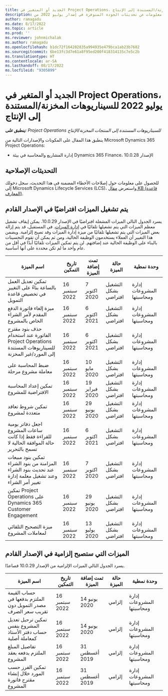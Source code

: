 ```yaml
---
title: الجديد أو المتغير في Project Operations، يوليو 2022 للسيناريوهات المخزنة/المستندة إلى الإنتاج
description: يوفر هذا المقال معلومات عن تحديثات الجودة المتوفرة في إصدار يوليو 2022 من Microsoft Dynamics 365 Project Operations للسيناريوهات المستندة إلى الموارد/غير المخزنة.
author: ramagadu
ms.date: 8/17/2022
ms.topic: article
ms.prod: ''
ms.reviewer: johnmichalak
ms.author: ramagadu
ms.openlocfilehash: b1dc72f164202835a994935e479bca1ab23b7682
ms.sourcegitcommit: 6be13fc3d7e61a8f95ed200f418314135c7e5c2b
ms.translationtype: HT
ms.contentlocale: ar-SA
ms.lasthandoff: 08/17/2022
ms.locfileid: "9305899"
---
```

# <a name="whats-new-or-changed-in-project-operations-july-2022-for-stockedproduction-based-scenarios"></a>الجديد أو المتغير في Project Operations، يوليو 2022 للسيناريوهات المخزنة/المستندة إلى الإنتاج

_**ينطبق على:** Project Operations للسيناريوهات المستندة إلى المنتجات المخزنة/الإنتاج_

ينطبق هذا المقال على المكونات والإصدارات التالية من Microsoft Dynamics 365 Project Operations:

- إدارة المشاريع والمحاسبة في بيئة Dynamics 365 Finance، الإصدار 10.0.28

## <a name="quality-updates"></a>التحديثات الإصلاحية

للحصول على معلومات حول إصلاحات الأخطاء المضمنة في هذا التحديث، سجل دخولك إلى Microsoft Dynamics Lifecycle Services (LCS)، واستعرض [مقال KB (قاعدة المعارف)](https://fix.lcs.dynamics.com/Issue/Details?bugId=694438).

## <a name="features-turned-on-by-default-in-upcoming-release"></a>يتم تشغيل الميزات افتراضيًا في الإصدار القادم

يسرد الجدول التالي الميزات المشغلة افتراضيًا في الإصدار 10.0.29. يمكن إيقاف تشغيل معظم الميزات التي يتم تشغيلها تلقائيًا في [إدارة الميزات](/dynamics365/fin-ops-core/fin-ops/get-started/feature-management/feature-management-overview). في المستقبل، قد يتم إزالة بعض الميزات التي يتم تشغيلها تلقائيًا من ميزة إدارة الميزات وقد تصبح إلزامية. ويضمن هذا التغيير أن العملاء يستخدمون الوظيفة الحالية، ومن ثم يمكن أن تقوم التحسينات بالبناء على الوظيفة الحالية عند إضافتهم. لن يتم تمكين الميزات تلقائيًا أبدًا في أقل من عام واحد ما لم تكن محددة على أنها أساسية.

| اسم الميزة | تاريخ التمكين | ‬‏‫تمت إضافة الميزة‬‏‫ | حالة الميزة | وحدة نمطية |
| --- | --- | --- |--- |--- |
| تمكين تعديل العمل بالساعة بناءً على التغيير في تخصيص قاعدة التمويل | 16 سبتمبر 2022 | 7 اكتوبر 2020 | التشغيل بشكل افتراضي | إدارة المشروعات ومحاسبتها |
| ميزة إلغاء فاتورة الدفع المقدم لأمر الشراء الخاص بالمشروع | 16 سبتمبر 2022 | 6 اكتوبر 2021 | التشغيل بشكل افتراضي | إدارة المشروعات ومحاسبتها |
| حذف بنود مقترح الفاتورة عند استخدام Project Operations للسيناريوهات المستندة إلى المورد/غير المخزنة | 16 سبتمبر 2022 | 6 اكتوبر 2021 | التشغيل بشكل افتراضي | إدارة المشروعات ومحاسبتها |
| ضبط المحاسبة على معاملة مشروع مرحلة | 16 سبتمبر 2022 | 10 مايو 2020 | التشغيل بشكل افتراضي | إدارة المشروعات ومحاسبتها |
| تمكين إعداد المحاسبة الافتراضية للمشروع | 16 سبتمبر 2022 | 19 فبراير 2020 | التشغيل بشكل افتراضي | إدارة المشروعات ومحاسبتها |
| تمكين شروط تعاقد متعددة لمشروع | 16 سبتمبر 2022 | 29 يونيو 2020 | التشغيل بشكل افتراضي | إدارة المشروعات ومحاسبتها |
| اجعل دفاتر يومية ساعات المشروع للقراءة فقط إذا كانت حالة الموافقة الحالية لا تسمح بالتحرير | 16 سبتمبر 2022 | 6 اكتوبر 2021 | التشغيل بشكل افتراضي | إدارة المشروعات ومحاسبتها |
| تمكين بنود مبيعات المزامنة من بنود الشراء عند تحديث بنود الشراء وعند تشغيل معلمة إدارة تغيير أمر الشراء | 16 سبتمبر 2022 | 7 اكتوبر 2020 | التشغيل بشكل افتراضي | إدارة المشروعات ومحاسبتها |
| تمكين Project Operations على Dynamics 365 Customer Engagement | 16 سبتمبر 2022 | 29 يونيو 2020 | التشغيل بشكل افتراضي | إدارة المشروعات ومحاسبتها |
| ميزة التصحيح التلقائي لمعاملات المشروع | 16 سبتمبر 2022 | 13 يوليو 2020 | التشغيل بشكل افتراضي | إدارة المشروعات ومحاسبتها |

## <a name="features-that-become-mandatory-in-the-upcoming-release"></a>الميزات التي ستصبح إلزامية في الإصدار القادم

يسرد الجدول التالي الميزات الإلزامية من الإصدار 10.0.29 فصاعدًا.

| اسم الميزة | تاريخ التمكين | ‬‏‫تمت إضافة الميزة‬‏‫ | حالة الميزة | وحدة نمطية |
| --- | --- | --- | --- | --- |
| حساب القيمة الملتزم بدفعها في مصدر التمويل دون تقريب سعر الصرف | 16 سبتمبر 2022 | 14 يونيو 2020 | إلزامي | إدارة المشروعات ومحاسبتها |
| تمكين ترحيل تعديل المشروع بنفس حساب دفتر الأستاذ كمعاملة أصلية | 16 سبتمبر 2022 | 14 يونيو 2020 | إلزامي | إدارة المشروعات ومحاسبتها |
| تفاصيل المبلغ الملتزم بدفعه بعقد المشروع | 16 سبتمبر 2022 | 31 ‏‏أغسطس 2019 | إلزامي | إدارة المشروعات ومحاسبتها |
| تمكين الفرز حسب المورد خلال إنشاء مقترح فاتورة المشروع | 16 سبتمبر 2022 | 31 ‏‏أغسطس 2019 | إلزامي | إدارة المشروعات ومحاسبتها |
